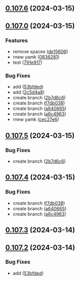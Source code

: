 ## [0.107.6](https://github.com/asilas-soap/lerna-started-example/compare/v0.107.5...v0.107.6) (2024-03-15)



## [0.107.0](https://github.com/asilas-soap/lerna-started-example/compare/v0.106.0...v0.107.0) (2024-03-15)


### Features

* remove spaces ([de15606](https://github.com/asilas-soap/lerna-started-example/commit/de15606d79958e184f98c57c7f857020c36cd068))
* rnew yamk ([0836281](https://github.com/asilas-soap/lerna-started-example/commit/083628108a46fa3c78654fd40261c3e554dfcb3e))
* test ([791e917](https://github.com/asilas-soap/lerna-started-example/commit/791e9177b6db812f25f03dff7287a9c288b100ec))


### Bug Fixes

* add ([53bfded](https://github.com/asilas-soap/lerna-started-example/commit/53bfded259cc156d63675c81c2f56b3bba8faddf))
* add ([2c5d4a8](https://github.com/asilas-soap/lerna-started-example/commit/2c5d4a87a2bdb6d85354664249135fcee72c1963))
* create branch ([2b7d6c6](https://github.com/asilas-soap/lerna-started-example/commit/2b7d6c61afa458b8d3b2ff34036fcfd5d77dcdba))
* create branch ([f7db038](https://github.com/asilas-soap/lerna-started-example/commit/f7db038094ea536f583f807a2395b222c467d011))
* create branch ([a640665](https://github.com/asilas-soap/lerna-started-example/commit/a64066504c3a0b6b72f4fe0209c409e03882d309))
* create branch ([a6c4963](https://github.com/asilas-soap/lerna-started-example/commit/a6c496335a116567bceffdc426587c8e924f62cb))
* rnew yamk ([cec27e6](https://github.com/asilas-soap/lerna-started-example/commit/cec27e64e84f4a773d1299a1778310f67654fe20))

## [0.107.5](https://github.com/asilas-soap/lerna-started-example/compare/v0.107.4...v0.107.5) (2024-03-15)


### Bug Fixes

* create branch ([2b7d6c6](https://github.com/asilas-soap/lerna-started-example/commit/2b7d6c61afa458b8d3b2ff34036fcfd5d77dcdba))



## [0.107.4](https://github.com/asilas-soap/lerna-started-example/compare/v0.107.3...v0.107.4) (2024-03-15)


### Bug Fixes

* create branch ([f7db038](https://github.com/asilas-soap/lerna-started-example/commit/f7db038094ea536f583f807a2395b222c467d011))
* create branch ([a640665](https://github.com/asilas-soap/lerna-started-example/commit/a64066504c3a0b6b72f4fe0209c409e03882d309))
* create branch ([a6c4963](https://github.com/asilas-soap/lerna-started-example/commit/a6c496335a116567bceffdc426587c8e924f62cb))



## [0.107.3](https://github.com/asilas-soap/lerna-started-example/compare/v0.107.2...v0.107.3) (2024-03-14)



## [0.107.2](https://github.com/asilas-soap/lerna-started-example/compare/v0.107.1...v0.107.2) (2024-03-14)


### Bug Fixes

* add ([53bfded](https://github.com/asilas-soap/lerna-started-example/commit/53bfded259cc156d63675c81c2f56b3bba8faddf))
